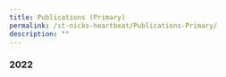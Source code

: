 ```yaml
---
title: Publications (Primary)
permalink: /st-nicks-heartbeat/Publications-Primary/
description: ""
---
```

### 2022



